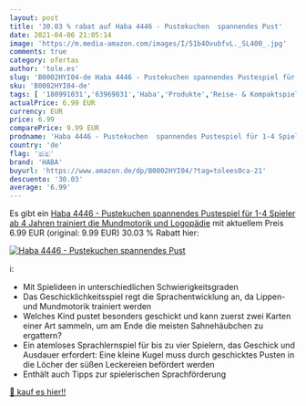 ```yaml
---
layout: post
title: '30.03 % rabat auf Haba 4446 - Pustekuchen  spannendes Pust'
date: 2021-04-06 21:05:14
image: 'https://m.media-amazon.com/images/I/51b4OvubfvL._SL400_.jpg'
comments: true
category: ofertas
author: 'tole.es'
slug: 'B0002HYI04-de Haba 4446 - Pustekuchen spannendes Pustespiel für 1-4...'
sku: 'B0002HYI04-de'
tags: [ '180991031','63969031','Haba','Produkte','Reise- & Kompaktspiele','Spiele','Spielzeug','haba', ]
actualPrice: 6.99 EUR
currency: EUR
price: 6.99
comparePrice: 9.99 EUR
prodname: 'Haba 4446 - Pustekuchen  spannendes Pustespiel für 1-4 Spieler ab 4 Jahren  trainiert die Mundmotorik und Logopädie'
country: 'de'
flag: '🇩🇪'
brand: 'HABA'
buyurl: 'https://www.amazon.de/dp/B0002HYI04/?tag=tolees0ca-21'
descuento: '30.03'
average: '6.99'
---
```


Es gibt ein [Haba 4446 - Pustekuchen  spannendes Pustespiel für 1-4 Spieler ab 4 Jahren  trainiert die Mundmotorik und Logopädie](https://www.amazon.de/dp/B0002HYI04/?tag=tolees0ca-21) mit aktuellem Preis 6.99 EUR (original: 9.99 EUR) 30.03 % Rabatt hier:

[![Haba 4446 - Pustekuchen  spannendes Pust](https://m.media-amazon.com/images/I/51b4OvubfvL._SL400_.jpg)](https://www.amazon.de/dp/B0002HYI04/?tag=tolees0ca-21)

ℹ️:

- Mit Spielideen in unterschiedlichen Schwierigkeitsgraden
- Das Geschicklichkeitsspiel regt die Sprachentwicklung an, da Lippen- und Mundmotorik trainiert werden
- Welches Kind pustet besonders geschickt und kann zuerst zwei Karten einer Art sammeln, um am Ende die meisten Sahnehäubchen zu ergattern?
- Ein atemloses Sprachlernspiel für bis zu vier Spielern, das Geschick und Ausdauer erfordert: Eine kleine Kugel muss durch geschicktes Pusten in die Löcher der süßen Leckereien befördert werden
- Enthält auch Tipps zur spielerischen Sprachförderung

[🛒 kauf es hier!!](https://www.amazon.de/dp/B0002HYI04/?tag=tolees0ca-21)
